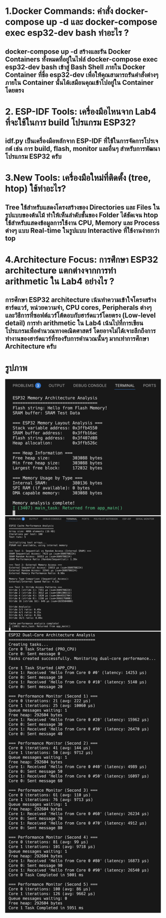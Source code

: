 # 1.Docker Commands: คำสั่ง docker-compose up -d และ docker-compose exec esp32-dev bash ทำอะไร ?

## docker-compose up -d สร้างและรัน Docker Containers ทั้งหมดที่อยู่ในไฟล์ docker-compose exec esp32-dev bash เข้าสู่ Bash Shell ภายใน Docker Container ที่ชื่อ esp32-dev เพื่อให้คุณสามารถรันคำสั่งต่างๆ ภายใน Container นั้นได้เสมือนคุณเข้าไปอยู่ใน Container โดยตรง

# 2. ESP-IDF Tools: เครื่องมือไหนจาก Lab4 ที่จะใช้ในการ build โปรแกรม ESP32?

## idf.py เป็นเครื่องมือหลักจาก ESP-IDF ที่ใช้ในการจัดการโปรเจกต์ เช่น การ build, flash, monitor และอื่นๆ สำหรับการพัฒนาโปรแกรม ESP32 ครับ

# 3.New Tools: เครื่องมือใหม่ที่ติดตั้ง (tree, htop) ใช้ทำอะไร?

## Tree ใช้สำหรับแสดงโครงสร้างของ Directories และ Files ในรูปแบบของต้นไม้ ทำให้เห็นลำดับชั้นของ Folder ได้ชัดเจน htop ใช้สำหรับแสดงข้อมูลการใช้งาน CPU, Memory และ Process ต่างๆ แบบ Real-time ในรูปแบบ Interactive ที่ใช้งานง่ายกว่า top

# 4.Architecture Focus: การศึกษา ESP32 architecture แตกต่างจากการทำ arithmetic ใน Lab4 อย่างไร ?

## การศึกษา ESP32 architecture เน้นทำความเข้าใจโครงสร้างฮาร์ดแวร์, หน่วยความจำ, CPU cores, Peripherals ต่างๆ และวิธีการที่ซอฟต์แวร์โต้ตอบกับฮาร์ดแวร์โดยตรง (Low-level detail) การทำ arithmetic ใน Lab4 เน้นไปที่การเขียนโปรแกรมเพื่อคำนวณทางคณิตศาสตร์ โดยอาจไม่ได้เจาะลึกถึงการทำงานของฮาร์ดแวร์ที่รองรับการคำนวณนั้นๆ มากเท่าการศึกษา Architecture ครับ

# รูปภาพ
![Image_analysis_memory](/pic/Analysis_memory.png)
![Image_analysis_cache](/pic/Analysis_cache.png)
![Image_analysis_dual_core](/pic/Analysis_dual_core.png)